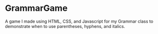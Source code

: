 # GrammarGame
A game I made using HTML, CSS, and Javascript for my Grammar class to demonstrate when to use parentheses, hyphens, and italics. 

